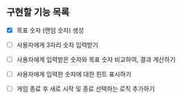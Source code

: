 ## 구현할 기능 목록

- [X] 목표 숫자 (랜덤 숫자) 생성
- [ ] 사용자에게 3자리 숫자 입력받기
- [ ] 사용자에게 입력받은 숫자와 목표 숫자 비교하여, 결과 계산하기
- [ ] 사용자에게 입력한 숫자에 대한 힌트 표시하기
- [ ] 게임 종료 후 새로 시작 및 종료 선택하는 로직 추가하기

